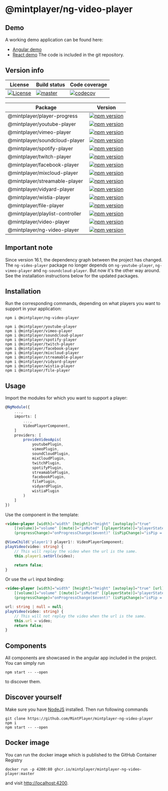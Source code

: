 # @mintplayer/ng-video-player
## Demo

A working demo application can be found here:
- [Angular demo](https://video-player.mintplayer.com)
- [React demo](https://react.video-player.mintplayer.com)
The code is included in the git repository.

## Version info

| License      | Build status | Code coverage |
|--------------|--------------|---------------|
| [![License](https://img.shields.io/badge/License-Apache%202.0-green.svg)](https://opensource.org/licenses/Apache-2.0) | [![master](https://github.com/MintPlayer/mintplayer-ng-video-player/actions/workflows/publish-master.yml/badge.svg)](https://github.com/MintPlayer/mintplayer-ng-video-player/actions/workflows/publish-master.yml) | [![codecov](https://codecov.io/gh/MintPlayer/mintplayer-ng-video-player/branch/master/graph/badge.svg?token=X0G8OV053U)](https://codecov.io/gh/MintPlayer/mintplayer-ng-video-player) |

| Package                             | Version                                                                                                                                                |
|-------------------------------------|--------------------------------------------------------------------------------------------------------------------------------------------------------|
| @mintplayer/player-progress      | [![npm version](https://badge.fury.io/js/%40mintplayer%2Fplayer-progress.svg)](https://badge.fury.io/js/%40mintplayer%2Fplayer-progress)         |
| @mintplayer/youtube-player       | [![npm version](https://badge.fury.io/js/%40mintplayer%2Fyoutube-player.svg)](https://badge.fury.io/js/%40mintplayer%2Fyoutube-player)           |
| @mintplayer/vimeo-player         | [![npm version](https://badge.fury.io/js/%40mintplayer%2Fvimeo-player.svg)](https://badge.fury.io/js/%40mintplayer%2Fvimeo-player)               |
| @mintplayer/soundcloud-player    | [![npm version](https://badge.fury.io/js/%40mintplayer%2Fsoundcloud-player.svg)](https://badge.fury.io/js/%40mintplayer%2Fsoundcloud-player)     |
| @mintplayer/spotify-player       | [![npm version](https://badge.fury.io/js/%40mintplayer%2Fspotify-player.svg)](https://badge.fury.io/js/%40mintplayer%2Fspotify-player)           |
| @mintplayer/twitch-player        | [![npm version](https://badge.fury.io/js/%40mintplayer%2Ftwitch-player.svg)](https://badge.fury.io/js/%40mintplayer%2Fng-twitch-player)             |
| @mintplayer/facebook-player      | [![npm version](https://badge.fury.io/js/%40mintplayer%2Ffacebook-player.svg)](https://badge.fury.io/js/%40mintplayer%2Ffacebook-player)         |
| @mintplayer/mixcloud-player      | [![npm version](https://badge.fury.io/js/%40mintplayer%2Fmixcloud-player.svg)](https://badge.fury.io/js/%40mintplayer%2Fmixcloud-player)         |
| @mintplayer/streamable-player    | [![npm version](https://badge.fury.io/js/%40mintplayer%2Fstreamable-player.svg)](https://badge.fury.io/js/%40mintplayer%2Fstreamable-player)     |
| @mintplayer/vidyard-player       | [![npm version](https://badge.fury.io/js/%40mintplayer%2Fvidyard-player.svg)](https://badge.fury.io/js/%40mintplayer%2Fvidyard-player)           |
| @mintplayer/wistia-player        | [![npm version](https://badge.fury.io/js/%40mintplayer%2Fwistia-player.svg)](https://badge.fury.io/js/%40mintplayer%2Fwistia-player)             |
| @mintplayer/file-player          | [![npm version](https://badge.fury.io/js/%40mintplayer%2Ffile-player.svg)](https://badge.fury.io/js/%40mintplayer%2Ffile-player)                 |
| @mintplayer/playlist-controller  | [![npm version](https://badge.fury.io/js/%40mintplayer%2Fplaylist-controller.svg)](https://badge.fury.io/js/%40mintplayer%2Fplaylist-controller) |
| @mintplayer/video-player         | [![npm version](https://badge.fury.io/js/%40mintplayer%2Fvideo-player.svg)](https://badge.fury.io/js/%40mintplayer%2Fvideo-player)               |
| @mintplayer/ng-video-player         | [![npm version](https://badge.fury.io/js/%40mintplayer%2Fng-video-player.svg)](https://badge.fury.io/js/%40mintplayer%2Fng-video-player)               |

## Important note

Since version 16.1, the dependency graph between the project has changed.
The `ng-video-player` package no longer depends on `ng-youtube-player`, `ng-vimeo-player` and `ng-soundcloud-player`. But now it's the other way around. See the installation instructions below for the updated packages.

## Installation

Run the corresponding commands, depending on what players you want to support in your application:

    npm i @mintplayer/ng-video-player

    npm i @mintplayer/youtube-player
    npm i @mintplayer/vimeo-player
    npm i @mintplayer/soundcloud-player
    npm i @mintplayer/spotify-player
    npm i @mintplayer/twitch-player
    npm i @mintplayer/facebook-player
    npm i @mintplayer/mixcloud-player
    npm i @mintplayer/streamable-player
    npm i @mintplayer/vidyard-player
    npm i @mintplayer/wistia-player
    npm i @mintplayer/file-player

## Usage
Import the modules for which you want to support a player:

```ts
@NgModule({
    ...,
    imports: [
        ...,
        VideoPlayerComponent,
    ]
    providers: [
        provideVideoApis(
            youtubePlugin,
            vimeoPlugin,
            soundCloudPlugin,
            mixCloudPlugin,
            twitchPlugin,
            spotifyPlugin,
            streamablePlugin,
            facebookPlugin,
            filePlugin,
            vidyardPlugin,
            wistiaPlugin
        )
    ]
})
```

Use the component in the template:

```html
<video-player [width]="width" [height]="height" [autoplay]="true"
    [(volume)]="volume" [(mute)]="isMuted" [(playerState)]="playerState"
    (progressChange)="onProgressChange($event)" (isPipChange)="isPip = $event" #player1></video-player>

```

```ts
@ViewChild('player1') player1!: VideoPlayerComponent;
playVideo(video: string) {
    // This will replay the video when the url is the same.
    this.player1.setUrl(video);

    return false;
}
```

Or use the `url` input binding:

```html
<video-player [width]="width" [height]="height" [autoplay]="true" [url]="url"
    [(volume)]="volume" [(mute)]="isMuted" [(playerState)]="playerState"
    (progressChange)="onProgressChange($event)" (isPipChange)="isPip = $event"></video-player>

```

```ts
url: string | null = null;
playVideo(video: string) {
    // This will not replay the video when the url is the same.
    this.url = video;
    return false;
}
```

## Components
All components are showcased in the angular app included in the project. You can simply run

    npm start -- --open

to discover them.

## Discover yourself
Make sure you have [NodeJS](https://nodejs.org/en/download/) installed.
Then run following commands

    git clone https://github.com/MintPlayer/mintplayer-ng-video-player
    npm i
    npm start -- --open

## Docker image
You can run the docker image which is published to the GitHub Container Registry

    docker run -p 4200:80 ghcr.io/mintplayer/mintplayer-ng-video-player:master

and visit [http://localhost:4200](http://localhost:4200).
